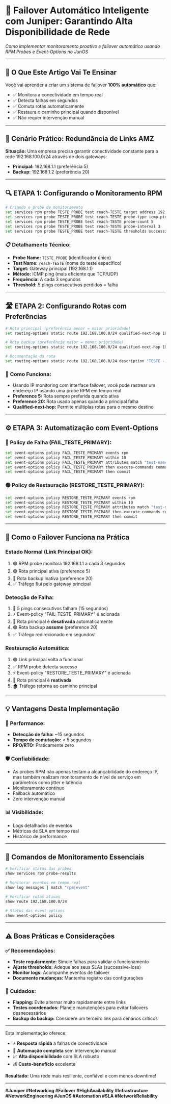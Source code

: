 # 🔄 Failover Automático Inteligente com Juniper: Garantindo Alta Disponibilidade de Rede

*Como implementar monitoramento proativo e failover automático usando RPM Probes e Event-Options no JunOS*

---

## 🚀 O Que Este Artigo Vai Te Ensinar

Você vai aprender a criar um sistema de failover **100% automático** que:
- ✅ Monitora a conectividade em tempo real
- ✅ Detecta falhas em segundos
- ✅ Comuta rotas automaticamente
- ✅ Restaura o caminho principal quando disponível
- ✅ Não requer intervenção manual

---

## 🎯 Cenário Prático: Redundância de Links AMZ

**Situação:** Uma empresa precisa garantir conectividade constante para a rede 192.168.100.0/24 através de dois gateways:
- **Principal:** 192.168.1.1 (preferência 5)
- **Backup:** 192.168.1.2 (preferência 20)

---

## 🔍 **ETAPA 1: Configurando o Monitoramento RPM**

```bash
# Criando o probe de monitoramento
set services rpm probe TESTE_PROBE test reach-TESTE target address 192.168.1.1
set services rpm probe TESTE_PROBE test reach-TESTE probe-type icmp-ping
set services rpm probe TESTE_PROBE test reach-TESTE probe-count 5
set services rpm probe TESTE_PROBE test reach-TESTE probe-interval 3
set services rpm probe TESTE_PROBE test reach-TESTE thresholds successive-loss 5
```

### 📋 **Detalhamento Técnico:**
- **Probe Name:** `TESTE_PROBE` (identificador único)
- **Test Name:** `reach-TESTE` (nome do teste específico)
- **Target:** Gateway principal (192.168.1.1)
- **Método:** ICMP ping (mais eficiente que TCP/UDP)
- **Frequência:** A cada 3 segundos
- **Threshold:** 5 pings consecutivos perdidos = falha

---

## 🛣️ **ETAPA 2: Configurando Rotas com Preferências**

```bash
# Rota principal (preferência menor = maior prioridade)
set routing-options static route 192.168.100.0/24 qualified-next-hop 192.168.1.1 preference 5

# Rota backup (preferência maior = menor prioridade)
set routing-options static route 192.168.100.0/24 qualified-next-hop 192.168.1.2 preference 20

# Documentação da rota
set routing-options static route 192.168.100.0/24 description "TESTE - Principal e Backup com Failover"
```

### 🎯 **Como Funciona:**
- Usando IP monitoring com interface failover, você pode rastrear um endereço IP usando uma probe RPM em tempo real
- **Preference 5:** Rota sempre preferida quando ativa
- **Preference 20:** Rota usado apenas quando a principal falha
- **Qualified-next-hop:** Permite múltiplas rotas para o mesmo destino

---

## ⚙️ **ETAPA 3: Automatização com Event-Options**

### 🔴 **Policy de Falha (FAIL_TESTE_PRIMARY):**

```bash
set event-options policy FAIL_TESTE_PRIMARY events rpm
set event-options policy FAIL_TESTE_PRIMARY within 10
set event-options policy FAIL_TESTE_PRIMARY attributes match "test-name == reach-TESTE && probe-failed == true"
set event-options policy FAIL_TESTE_PRIMARY then execute-commands commands "deactivate routing-options static route 192.168.100.0/24 qualified-next-hop 192.168.1.1"
set event-options policy FAIL_TESTE_PRIMARY then commit
```

### 🟢 **Policy de Restauração (RESTORE_TESTE_PRIMARY):**

```bash
set event-options policy RESTORE_TESTE_PRIMARY events rpm
set event-options policy RESTORE_TESTE_PRIMARY within 10
set event-options policy RESTORE_TESTE_PRIMARY attributes match "test-name == reach-TESTE && probe-failed == false"
set event-options policy RESTORE_TESTE_PRIMARY then execute-commands commands "activate routing-options static route 192.168.100.0/24 qualified-next-hop 192.168.1.1"
set event-options policy RESTORE_TESTE_PRIMARY then commit
```

---

## 🔄 **Como o Failover Funciona na Prática**

### **Estado Normal (Link Principal OK):**
1. 🟢 RPM probe monitora 192.168.1.1 a cada 3 segundos
2. 🟢 Rota principal ativa (preference 5)
3. 🔴 Rota backup inativa (preference 20)
4. ✅ Tráfego flui pelo gateway principal

### **Detecção de Falha:**
1. 🔴 5 pings consecutivos falham (15 segundos)
2. ⚡ Event-policy "FAIL_TESTE_PRIMARY" é acionada
3. 🔄 Rota principal é **desativada** automaticamente
4. 🟢 Rota backup **assume** (preference 20)
5. ✅ Tráfego redirecionado em segundos!

### **Restauração Automática:**
1. 🟢 Link principal volta a funcionar
2. ✅ RPM probe detecta sucesso
3. ⚡ Event-policy "RESTORE_TESTE_PRIMARY" é acionada
4. 🔄 Rota principal é **reativada**
5. 🏠 Tráfego retorna ao caminho principal

---

## 💡 **Vantagens Desta Implementação**

### 🚀 **Performance:**
- **Detecção de falha:** ~15 segundos
- **Tempo de comutação:** < 5 segundos
- **RPO/RTO:** Praticamente zero

### 🛡️ **Confiabilidade:**
- As probes RPM não apenas testam a alcançabilidade do endereço IP, mas também realizam monitoramento de nível de serviço em parâmetros como jitter e latência
- Monitoramento contínuo
- Failback automático
- Zero intervenção manual

### 📊 **Visibilidade:**
- Logs detalhados de eventos
- Métricas de SLA em tempo real
- Histórico de performance

---

## 🔧 **Comandos de Monitoramento Essenciais**

```bash
# Verificar status das probes
show services rpm probe-results

# Monitorar eventos em tempo real
show log messages | match "rpm|event"

# Verificar rotas ativas
show route 192.168.100.0/24

# Status das event-options
show event-options policy
```

---

## ⚠️ **Boas Práticas e Considerações**

### ✅ **Recomendações:**
- **Teste regularmente:** Simule falhas para validar o funcionamento
- **Ajuste thresholds:** Adeque aos seus SLAs (successive-loss)
- **Monitor logs:** Acompanhe eventos de failover
- **Documente mudanças:** Mantenha registro das configurações

### 🚨 **Cuidados:**
- **Flapping:** Evite alternar muito rapidamente entre links
- **Testes coordenados:** Planeje manutenções para evitar failovers desnecessários
- **Backup do backup:** Considere um terceiro link para cenários críticos

---
Esta implementação oferece:
-  ⚡ **Resposta rápida** a falhas de conectividade
- 🤖 **Automação completa** sem intervenção manual  
- 📈 **Alta disponibilidade** com SLA robusto
- 💰 **Custo-benefício** excelente

**Resultado:** Uma rede mais resiliente, confiável e com menos downtime!

---
**#Juniper #Networking #Failover #HighAvailability #Infrastructure #NetworkEngineering #JunOS #Automation #SLA #NetworkReliability**
